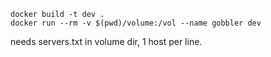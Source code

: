 ```
docker build -t dev .
docker run --rm -v $(pwd)/volume:/vol --name gobbler dev
```
needs servers.txt in volume dir, 1 host per line.
